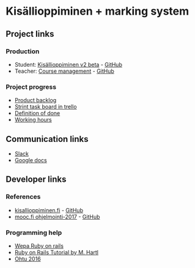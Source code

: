 # Kisällioppiminen + marking system

## Project links

### Production
* Student: [Kisällioppiminen v2 beta](https://ohtukisalli.github.io/) - [GitHub](https://github.com/OhtuKisalli/ohtukisalli.github.io)
* Teacher: [Course management](https://pure-inlet-98383.herokuapp.com/) - [GitHub](https://github.com/OhtuKisalli/kisallioppiminen.server)

### Project progress
* [Product backlog](https://docs.google.com/spreadsheets/d/1fngPoH89ZXEGQo65SlD75FXpr3f-YjzylzEgXCqN1jQ/edit?usp=sharing)
* [Strint task board in trello](https://trello.com/b/Llh06XVS/ohtu-kisalli)
* [Definition of done](https://docs.google.com/document/d/1eTyUjT8rQvBWOGFAobeOJKGN3qU0LiBdK6p5i7BTWTQ/edit?usp=sharing)
* [Working hours](https://docs.google.com/spreadsheets/d/180-vFs-bMMX5TbqWguWX8CcJY1d9pP2HliAgFIHWH1I/edit?usp=sharing)

## Communication links

* [Slack](https://ohtu-k.slack.com/messages)
* [Google docs](https://drive.google.com/drive/folders/0B7fEaEASCj_mRVAyd2lmMEdtZGM?usp=sharing)

## Developer links

### References

* [kisallioppiminen.fi](http://kisallioppiminen.fi/) - [GitHub](https://github.com/kisallioppiminen/kisallioppiminen.github.io)
* [mooc.fi ohjelmointi-2017](https://2017-ohjelmointi.github.io/) - [GitHub](https://github.com/2017-ohjelmointi/2017-ohjelmointi)

### Programming help

* [Wepa Ruby on rails](https://github.com/mluukkai/WebPalvelinohjelmointi2016)
* [Ruby on Rails Tutorial by M. Hartl](https://www.railstutorial.org/book)
* [Ohtu 2016](https://github.com/mluukkai/ohtu2016)

